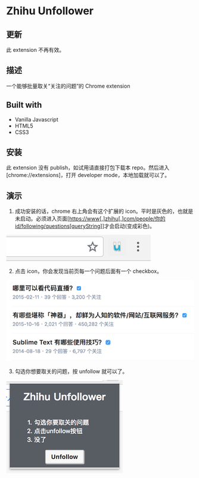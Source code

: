 # Zhihu Unfollower

## 更新

此 extension 不再有效。

## 描述

一个能够批量取关“关注的问题”的 Chrome extension

## Built with

- Vanilla Javascript
- HTML5
- CSS3

## 安装

此 extension 没有 publish，如试用请直接打包下载本 repo。然后进入[chrome://extensions]，打开 developer mode，本地加载就可以了。

## 演示

1. 成功安装的话，chrome 右上角会有这个扩展的 icon。平时是灰色的，也就是未启动。必须进入页面<u>[https://www[.]zhihu[.]com/people/你的 id/following/questions[queryString]]</u>才会启动(变成彩色)。

![](images/readme/1.png)

2. 点击 icon，你会发现当前页每一个问题后面有一个 checkbox。

![](images/readme/2.png)

3. 勾选你想要取关的问题，按 unfollow 就可以了。

![](images/readme/3.png)
